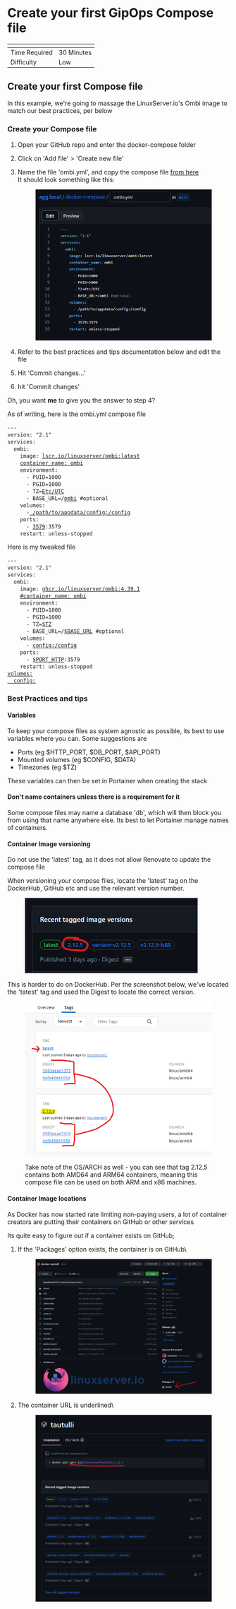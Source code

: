 # Create your first GipOps Compose file

<table data-view="cards"><thead><tr><th></th><th></th></tr></thead><tbody><tr><td>Time Required</td><td>30 Minutes</td></tr><tr><td>Difficulty</td><td>Low</td></tr></tbody></table>

## Create your first Compose file

In this example, we're going to massage the LinuxServer.io's Ombi image to match our best practices, per below

### Create your Compose file

1. Open your GitHub repo and enter the docker-compose folder
2. Click on 'Add file' > 'Create new file'
3.  Name the file 'ombi.yml', and copy the compose file [from here](https://docs.linuxserver.io/images/docker-ombi)\
    It should look something like this:

    <figure><img src="../../.gitbook/assets/image (37).png" alt=""><figcaption></figcaption></figure>
4. Refer to the best practices and tips documentation below and edit the file
5. Hit 'Commit changes...'
6. hit 'Commit changes'

Oh, you want **me** to give you the answer to step 4?

As of writing, here is the ombi.yml compose file

<pre class="language-yaml" data-title="original-ombi.yml" data-line-numbers><code class="lang-yaml">---
version: "2.1"
services:
  ombi:
    image: <a data-footnote-ref href="#user-content-fn-1">lscr.io/linuxserver/ombi:latest</a>
    <a data-footnote-ref href="#user-content-fn-2">container_name: ombi</a>
    environment:
      - PUID=1000
      - PGID=1000
      - TZ=<a data-footnote-ref href="#user-content-fn-3">Etc/UTC</a>
      - BASE_URL=/<a data-footnote-ref href="#user-content-fn-4">ombi</a> #optional
    volumes:
      -<a data-footnote-ref href="#user-content-fn-5"> /path/to/appdata/config:/config</a>
    ports:
      - <a data-footnote-ref href="#user-content-fn-6">3579</a>:3579
    restart: unless-stopped
</code></pre>

Here is my tweaked file

<pre class="language-yaml" data-title="bestpractice-ombi.yml" data-line-numbers><code class="lang-yaml">---
version: "2.1"
services:
  ombi:
    image: <a data-footnote-ref href="#user-content-fn-7">ghcr.io/linuxserver/ombi:4.39.1</a>
    <a data-footnote-ref href="#user-content-fn-8">#container_name: ombi</a>
    environment:
      - PUID=1000
      - PGID=1000
      - TZ=<a data-footnote-ref href="#user-content-fn-9">$TZ</a>
      - BASE_URL=/<a data-footnote-ref href="#user-content-fn-10">$BASE_URL</a> #optional
    volumes:
      - <a data-footnote-ref href="#user-content-fn-11">config:/config</a>
    ports:
      - <a data-footnote-ref href="#user-content-fn-12">$PORT_HTTP</a>:3579
    restart: unless-stopped
<a data-footnote-ref href="#user-content-fn-13">volumes:</a>
<a data-footnote-ref href="#user-content-fn-14">  config:</a>
</code></pre>

### Best Practices and tips

#### Variables

To keep your compose files as system agnostic as possible, its best to use variables where you can. Some suggestions are

* Ports (eg $HTTP\_PORT, $DB\_PORT, $API\_PORT)
* Mounted volumes (eg $CONFIG, $DATA)
* Timezones (eg $TZ)

These variables can then be set in Portainer when creating the stack

#### Don't name containers unless there is a requirement for it

Some compose files may name a database 'db', which will then block you from using that name anywhere else. Its best to let Portainer manage names of containers.

#### Container Image versioning

Do not use the 'latest' tag, as it does not allow Renovate to update the compose file

When versioning your compose files, locate the 'latest' tag on the DockerHub, GitHub etc and use the relevant version number.

<figure><img src="../../.gitbook/assets/image (46).png" alt=""><figcaption></figcaption></figure>

This is harder to do on DockerHub. Per the screenshot below, we've located the 'tatest' tag and used the Digest to locate the correct version.

<figure><img src="../../.gitbook/assets/image (33).png" alt=""><figcaption><p>Take note of the OS/ARCH as well - you can see that tag 2.12.5 contains both AMD64 and ARM64 containers, meaning this compose file can be used on both ARM and x86 machines.</p></figcaption></figure>

#### Container Image locations

As Docker has now started rate limiting non-paying users, a lot of container creators are putting their containers on GitHub or other services

Its quite easy to figure out if a container exists on GitHub;

1.  If the 'Packages' option exists, the container is on GitHub\


    <figure><img src="../../.gitbook/assets/image (10).png" alt=""><figcaption></figcaption></figure>
2.  The container URL is underlined\


    <figure><img src="../../.gitbook/assets/image (9).png" alt=""><figcaption></figcaption></figure>

[^1]: Using the Latest tag

[^2]: does the container actually need a name? what if this name is taken?

[^3]: Environment variable that could be a variable instead

[^4]: manually specified

[^5]: Direct path, not a docker volume. This path won't exist on your machine either

[^6]: Port is specified in the compose file. What if this port is in use?

[^7]: ```
    moved to github hosted image, with version number specified for 'latest' release
    ```

[^8]: commented out container name, this will be ignored by compose

[^9]: timezone is now a variable. this compose file can be used anywhere in the world without issues

[^10]: base URL is now a variable. Maybe we want to use /request instead of /ombi

[^11]: instead of a direct path, we're now using a volume (refer to last 2 lines)

[^12]: we can now run this on a different port without having to edit the config file

[^13]: create volume "config"

[^14]: create volume "config"
